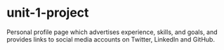 # unit-1-project
 
Personal profile page which advertises experience, skills, and goals, and provides links to social media accounts on Twitter, LinkedIn and GitHub.
